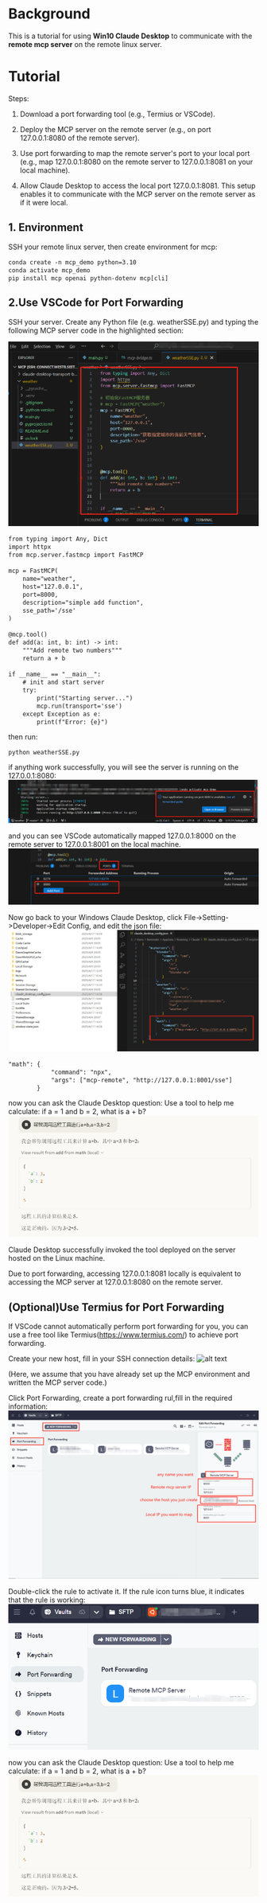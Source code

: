 # Background
This is a tutorial for using **Win10 Claude Desktop** to communicate with the **remote mcp server** on the remote linux server.

# Tutorial
Steps:

1. Download a port forwarding tool (e.g., Termius or VSCode).

2. Deploy the MCP server on the remote server (e.g., on port 127.0.0.1:8080 of the remote server).

3. Use port forwarding to map the remote server's port to your local port (e.g., map 127.0.0.1:8080 on the remote server to 127.0.0.1:8081 on your local machine).

4. Allow Claude Desktop to access the local port 127.0.0.1:8081. This setup enables it to communicate with the MCP server on the remote server as if it were local.

## 1. Environment
SSH your remote linux server, then create environment for mcp:

```
conda create -n mcp_demo python=3.10
conda activate mcp_demo 
pip install mcp openai python-dotenv mcp[cli]
```

## 2.Use VSCode for Port Forwarding
SSH your server. Create any Python file (e.g. weatherSSE.py) and typing the following MCP server code in the highlighted section:

![alt text](Images/image3.png)
```
from typing import Any, Dict
import httpx
from mcp.server.fastmcp import FastMCP

mcp = FastMCP(
    name="weather",
    host="127.0.0.1",
    port=8000,
    description="simple add function",
    sse_path='/sse'
)

@mcp.tool()
def add(a: int, b: int) -> int:
    """Add remote two numbers"""
    return a + b

if __name__ == "__main__":
    # init and start server
    try:
        print("Starting server...")
        mcp.run(transport='sse')
    except Exception as e:
        print(f"Error: {e}")
```

then run:
```
python weatherSSE.py
```

if anything work successfully, you will see the server is running on the 127.0.0.1:8080:
![alt text](Images/image.png)

and you can see VSCode automatically mapped 127.0.0.1:8000 on the remote server to 127.0.0.1:8001 on the local machine.
![alt text](Images/image1.png)

Now go back to your Windows Claude Desktop, click File->Setting->Developer->Edit Config, and edit the json file:
![alt text](Images/image4.jpg)

```
"math": {
            "command": "npx",
            "args": ["mcp-remote", "http://127.0.0.1:8001/sse"]
        }
```

now you can ask the Claude Desktop question:
Use a tool to help me calculate: if a = 1 and b = 2, what is a + b?
![alt text](Images/image5.png)

Claude Desktop successfully invoked the tool deployed on the server hosted on the Linux machine. 

Due to port forwarding, accessing 127.0.0.1:8081 locally is equivalent to accessing the MCP server at 127.0.0.1:8080 on the remote server.

## (Optional)Use Termius for Port Forwarding
If VSCode cannot automatically perform port forwarding for you, you can use a free tool like Termius(https://www.termius.com/) to achieve port forwarding.

Create your new host, fill in your SSH connection details:
![alt text](Images/image6.png.png)

(Here, we assume that you have already set up the MCP environment and written the MCP server code.)

Click Port Forwarding, create a port forwarding rul,fill in the required information:
![alt text](Images/Termius.jpg)

Double-click the rule to activate it. If the rule icon turns blue, it indicates that the rule is working:
![alt text](Images/image7.png)

now you can ask the Claude Desktop question:
Use a tool to help me calculate: if a = 1 and b = 2, what is a + b?
![alt text](Images/image5.png)